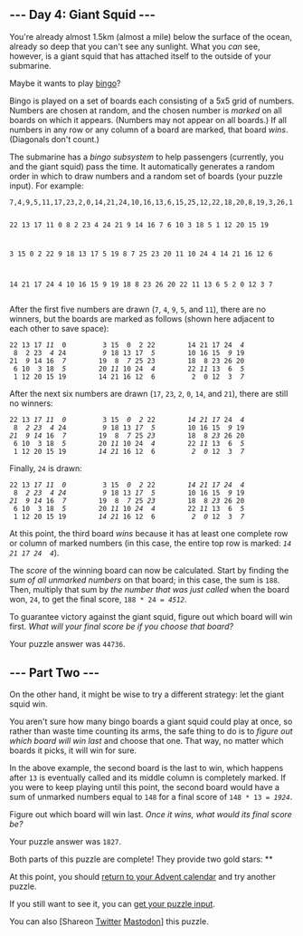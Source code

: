 
<!DOCTYPE html>
<html lang="en-us">
<head>
<meta charset="utf-8"/>
<title>Day 4 - Advent of Code 2021</title>
<!--[if lt IE 9]><script src="/static/html5.js"></script><![endif]-->
<link href='//fonts.googleapis.com/css?family=Source+Code+Pro:300&subset=latin,latin-ext' rel='stylesheet' type='text/css'/>
<link rel="stylesheet" type="text/css" href="/static/style.css?26"/>
<link rel="stylesheet alternate" type="text/css" href="/static/highcontrast.css?0" title="High Contrast"/>
<link rel="shortcut icon" href="/favicon.png"/>
</head><!--




Oh, hello!  Funny seeing you here.

I appreciate your enthusiasm, but you aren't going to find much down here.
There certainly aren't clues to any of the puzzles.  The best surprises don't
even appear in the source until you unlock them for real.

Please be careful with automated requests; I'm not a massive company, and I can
only take so much traffic.  Please be considerate so that everyone gets to play.

If you're curious about how Advent of Code works, it's running on some custom
Perl code. Other than a few integrations (auth, analytics, social media), I
built the whole thing myself, including the design, animations, prose, and all
of the puzzles.

The puzzles are most of the work; preparing a new calendar and a new set of
puzzles each year takes all of my free time for 4-5 months. A lot of effort
went into building this thing - I hope you're enjoying playing it as much as I
enjoyed making it for you!

If you'd like to hang out, I'm @ericwastl on Twitter.

- Eric Wastl


















































-->
<body>
<header><div><h1 class="title-global"><a href="/">Advent of Code</a></h1><nav><ul><li><a href="/2021/about">[About]</a></li><li><a href="/2021/events">[Events]</a></li><li><a href="https://teespring.com/stores/advent-of-code" target="_blank">[Shop]</a></li><li><a href="/2021/settings">[Settings]</a></li><li><a href="/2021/auth/logout">[Log Out]</a></li></ul></nav><div class="user">davidasberg <span class="star-count">8*</span></div></div><div><h1 class="title-event">&nbsp;&nbsp;&nbsp;<span class="title-event-wrap">$year=</span><a href="/2021">2021</a><span class="title-event-wrap">;</span></h1><nav><ul><li><a href="/2021">[Calendar]</a></li><li><a href="/2021/support">[AoC++]</a></li><li><a href="/2021/sponsors">[Sponsors]</a></li><li><a href="/2021/leaderboard">[Leaderboard]</a></li><li><a href="/2021/stats">[Stats]</a></li></ul></nav></div></header>

<div id="sidebar">
<div id="sponsor"><div class="quiet">Our <a href="/2021/sponsors">sponsors</a> help make Advent of Code possible:</div><div class="sponsor"><a href="https://www.smartystreets.com/advent-of-code" target="_blank" onclick="if(ga)ga('send','event','sponsor','sidebar',this.href);" rel="noopener">SmartyStreets</a> - Join our private leaderboard and solve our puzzles for BIG PRIZES!!! ----------------- Address Validation, Rooftop Geocoding, and more!</div></div>
</div><!--/sidebar-->

<main>
<script>window.addEventListener('click', function(e,s,r){if(e.target.nodeName==='CODE'&&e.detail===3){s=window.getSelection();s.removeAllRanges();r=document.createRange();r.selectNodeContents(e.target);s.addRange(r);}});</script>
<article class="day-desc"><h2>--- Day 4: Giant Squid ---</h2><p>You're already almost 1.5km (almost a mile) below the surface of the ocean, already so deep that you can't see any sunlight. What you <em>can</em> see, however, is a giant squid that has attached itself to the outside of your submarine.</p>
<p>Maybe it wants to play <a href="https://en.wikipedia.org/wiki/Bingo_(American_version)" target="_blank">bingo</a>?</p>
<p>Bingo is played on a set of boards each consisting of a 5x5 grid of numbers. Numbers are chosen at random, and the chosen number is <em>marked</em> on all boards on which it appears. (Numbers may not appear on all boards.) If all numbers in any row or any column of a board are marked, that board <em>wins</em>. (Diagonals don't count.)</p>
<p>The submarine has a <em>bingo subsystem</em> to help passengers (currently, you and the giant squid) pass the time. It automatically generates a random order in which to draw numbers and a random set of boards (your puzzle input). For example:</p>
<pre><code>7,4,9,5,11,17,23,2,0,14,21,24,10,16,13,6,15,25,12,22,18,20,8,19,3,26,1

22 13 17 11  0
 8  2 23  4 24
21  9 14 16  7
 6 10  3 18  5
 1 12 20 15 19

 3 15  0  2 22
 9 18 13 17  5
19  8  7 25 23
20 11 10 24  4
14 21 16 12  6

14 21 17 24  4
10 16 15  9 19
18  8 23 26 20
22 11 13  6  5
 2  0 12  3  7
</code></pre>
<p>After the first five numbers are drawn (<code>7</code>, <code>4</code>, <code>9</code>, <code>5</code>, and <code>11</code>), there are no winners, but the boards are marked as follows (shown here adjacent to each other to save space):</p>
<pre><code>22 13 17 <em>11</em>  0         3 15  0  2 22        14 21 17 24  <em>4</em>
 8  2 23  <em>4</em> 24         <em>9</em> 18 13 17  <em>5</em>        10 16 15  <em>9</em> 19
21  <em>9</em> 14 16  <em>7</em>        19  8  <em>7</em> 25 23        18  8 23 26 20
 6 10  3 18  <em>5</em>        20 <em>11</em> 10 24  <em>4</em>        22 <em>11</em> 13  6  <em>5</em>
 1 12 20 15 19        14 21 16 12  6         2  0 12  3  <em>7</em>
</code></pre>
<p>After the next six numbers are drawn (<code>17</code>, <code>23</code>, <code>2</code>, <code>0</code>, <code>14</code>, and <code>21</code>), there are still no winners:</p>
<pre><code>22 13 <em>17</em> <em>11</em>  <em>0</em>         3 15  <em>0</em>  <em>2</em> 22        <em>14</em> <em>21</em> <em>17</em> 24  <em>4</em>
 8  <em>2</em> <em>23</em>  <em>4</em> 24         <em>9</em> 18 13 <em>17</em>  <em>5</em>        10 16 15  <em>9</em> 19
<em>21</em>  <em>9</em> <em>14</em> 16  <em>7</em>        19  8  <em>7</em> 25 <em>23</em>        18  8 <em>23</em> 26 20
 6 10  3 18  <em>5</em>        20 <em>11</em> 10 24  <em>4</em>        22 <em>11</em> 13  6  <em>5</em>
 1 12 20 15 19        <em>14</em> <em>21</em> 16 12  6         <em>2</em>  <em>0</em> 12  3  <em>7</em>
</code></pre>
<p>Finally, <code>24</code> is drawn:</p>
<pre><code>22 13 <em>17</em> <em>11</em>  <em>0</em>         3 15  <em>0</em>  <em>2</em> 22        <em>14</em> <em>21</em> <em>17</em> <em>24</em>  <em>4</em>
 8  <em>2</em> <em>23</em>  <em>4</em> <em>24</em>         <em>9</em> 18 13 <em>17</em>  <em>5</em>        10 16 15  <em>9</em> 19
<em>21</em>  <em>9</em> <em>14</em> 16  <em>7</em>        19  8  <em>7</em> 25 <em>23</em>        18  8 <em>23</em> 26 20
 6 10  3 18  <em>5</em>        20 <em>11</em> 10 <em>24</em>  <em>4</em>        22 <em>11</em> 13  6  <em>5</em>
 1 12 20 15 19        <em>14</em> <em>21</em> 16 12  6         <em>2</em>  <em>0</em> 12  3  <em>7</em>
</code></pre>
<p>At this point, the third board <em>wins</em> because it has at least one complete row or column of marked numbers (in this case, the entire top row is marked: <code><em>14 21 17 24  4</em></code>).</p>
<p>The <em>score</em> of the winning board can now be calculated. Start by finding the <em>sum of all unmarked numbers</em> on that board; in this case, the sum is <code>188</code>. Then, multiply that sum by <em>the number that was just called</em> when the board won, <code>24</code>, to get the final score, <code>188 * 24 = <em>4512</em></code>.</p>
<p>To guarantee victory against the giant squid, figure out which board will win first. <em>What will your final score be if you choose that board?</em></p>
</article>
<p>Your puzzle answer was <code>44736</code>.</p><article class="day-desc"><h2 id="part2">--- Part Two ---</h2><p>On the other hand, it might be wise to try a different strategy: <span title="That's 'cuz a submarine don't pull things' antennas out of their sockets when they lose. Giant squid are known to do that.">let the giant squid win</span>.</p>
<p>You aren't sure how many bingo boards a giant squid could play at once, so rather than waste time counting its arms, the safe thing to do is to <em>figure out which board will win last</em> and choose that one. That way, no matter which boards it picks, it will win for sure.</p>
<p>In the above example, the second board is the last to win, which happens after <code>13</code> is eventually called and its middle column is completely marked. If you were to keep playing until this point, the second board would have a sum of unmarked numbers equal to <code>148</code> for a final score of <code>148 * 13 = <em>1924</em></code>.</p>
<p>Figure out which board will win last. <em>Once it wins, what would its final score be?</em></p>
</article>
<p>Your puzzle answer was <code>1827</code>.</p><p class="day-success">Both parts of this puzzle are complete! They provide two gold stars: **</p>
<p>At this point, you should <a href="/2021">return to your Advent calendar</a> and try another puzzle.</p>
<p>If you still want to see it, you can <a href="4/input" target="_blank">get your puzzle input</a>.</p>
<p>You can also <span class="share">[Share<span class="share-content">on
  <a href="https://twitter.com/intent/tweet?text=I%27ve+completed+%22Giant+Squid%22+%2D+Day+4+%2D+Advent+of+Code+2021&amp;url=https%3A%2F%2Fadventofcode%2Ecom%2F2021%2Fday%2F4&amp;related=ericwastl&amp;hashtags=AdventOfCode" target="_blank">Twitter</a>
  <a href="javascript:void(0);" onclick="var mastodon_instance=prompt('Mastodon Instance / Server Name?'); if(typeof mastodon_instance==='string' && mastodon_instance.length){this.href='https://'+mastodon_instance+'/share?text=I%27ve+completed+%22Giant+Squid%22+%2D+Day+4+%2D+Advent+of+Code+2021+%23AdventOfCode+https%3A%2F%2Fadventofcode%2Ecom%2F2021%2Fday%2F4'}else{return false;}" target="_blank">Mastodon</a
></span>]</span> this puzzle.</p>
</main>

<!-- ga -->
<script>
(function(i,s,o,g,r,a,m){i['GoogleAnalyticsObject']=r;i[r]=i[r]||function(){
(i[r].q=i[r].q||[]).push(arguments)},i[r].l=1*new Date();a=s.createElement(o),
m=s.getElementsByTagName(o)[0];a.async=1;a.src=g;m.parentNode.insertBefore(a,m)
})(window,document,'script','//www.google-analytics.com/analytics.js','ga');
ga('create', 'UA-69522494-1', 'auto');
ga('set', 'anonymizeIp', true);
ga('send', 'pageview');
</script>
<!-- /ga -->
</body>
</html>